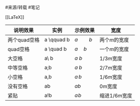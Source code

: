#来源/转载 
#笔记 

[[LaTeX]]


| 说明效果 | 实例 | 示例效果 | 宽度 |
|-----|-----|---|---|
| 两个quad空格 | a \qquad b | $a \qquad b$ | 两个*m*的宽度  |
| quad空格     | a \quad b  | $a \quad b$  | 一个*m*的宽度 |
| 大空格       | a\ b       | $a\ b$       | 1/3*m*宽度    |
| 中等空格     | a\;b       | $a\;b$       | 2/7*m*宽度    |
| 小空格       | a\,b       | $a\,b$       | 1/6*m*宽度    |
| 没有空格     | ab         | $ab$         |  0m宽度 |
| 紧贴         | a\!b       | $a\!b$       | 缩进1/6*m*宽度|


